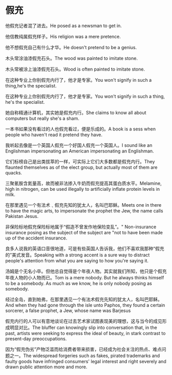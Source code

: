 # 假充

<p><span class="chinese">他假充记者混了进去。</span><span class="english">He posed as a newsman to get in.</span></p>

<p><span class="chinese">他信教纯属假充样子。</span><span class="english">His religion was a mere pretence.</span></p>

<p><span class="chinese">他不想假充自己有什么才华。</span><span class="english">He doesn't pretend to be a genius.</span></p>

<p><span class="chinese">木头常涂油漆假充石头。</span><span class="english">The wood was painted to imitate stone.</span></p>

<p><span class="chinese">木头常被涂上油漆假充石头。</span><span class="english">Wood is often painted to imitate stone.</span></p>

<p><span class="chinese">在这种专业上你别假充内行了，他才是专家。</span><span class="english">You won't signify in such a thing,he's the specialist.</span></p>

<p><span class="chinese">在这种专业上你别假充内行了，他才是专家。</span><span class="english">You won't signify in such a thing, he's the specialist.</span></p>

<p><span class="chinese">她自称精通计算机，其实她是假充内行。</span><span class="english">She claims to know all about computers but really she's a sham.</span></p>

<p><span class="chinese">一本书如果没有看过的人也假充看过，便是乐成的。</span><span class="english">A book is a sess when people who haven't read it pretend they have.</span></p>

<p><span class="chinese">我听起去像是一个英国人假充一个好国人假充一个英国人。</span><span class="english">I sound like an Englishman impersonating an American impersonating an Englishman.</span></p>

<p><span class="chinese">它们标榜自己是出类拔萃的一样，可实际上它们大多数都是假充内行。</span><span class="english">They flaunted themselves as of the elect group, but actually most of them are quacks.</span></p>

<p><span class="chinese">三聚氰胺含氮量高，故而被非法掺入牛奶而假充提高其蛋白质水平。</span><span class="english">Melamine, high in nitrogen, can be used illegally to artificially inflate protein levels in milk.</span></p>

<p><span class="chinese">在那里遇见一个有法术﹑假充先知的犹太人，名叫巴耶稣。</span><span class="english">Meets one in there to have the magic arts, to impersonate the prophet the Jew, the name calls Pakistan Jesus.</span></p>

<p><span class="chinese">非保险标地假充保险标地属于“假造不曾发作地保险变乱”。</span><span class="english">" Non-insurance insurance posing as the subject of the subject are "not to have been made up of the accident insurance.</span></p>

<p><span class="chinese">良多人说我的英语口音很地道，可是有些英国人告诉我，他们不喜欢我那种“假充的”美式发音。</span><span class="english">Speaking with a strong accent is a sure way to distract people's attention from what you are saying to how you're saying it.</span></p>

<p><span class="chinese">汤姆是个无名小卒。但他总自觉得是个年夜人物。其实就我们所知，他只是个假充年夜人物的小人物而已。</span><span class="english">Tom is a mere nobody. But he always thinks himself to be a somebody. As much as we know, he is only nobody posing as somebody.</span></p>

<p><span class="chinese">经过全岛，直到帕弗，在那里遇见一个有法术假充先知的犹太人，名叫巴耶稣。</span><span class="english">And when they had gone through the isle unto Paphos, they found a certain sorcerer, a false prophet, a Jew, whose name was Barjesus</span></p>

<p><span class="chinese">假充内行的人可以有意地谈论在过去艺术家试图表现美的理想，这与当今的成见形成明显对比。</span><span class="english">The bluffer can knowingly slip into conversation that, in the past, artists were seeking to express the ideal of beauty, in stark contrast to present-day preoccupations.</span></p>

<p><span class="chinese">因为“假充伪劣”产物泛滥而给消费者带来损害，已经成为社会关注的热点、难点问题之一。</span><span class="english">The widespread forgeries such as fakes, pirated trademarks and faulty goods have infringed consumers' legal interest and right severely and drawn public attention more and more.</span></p>

